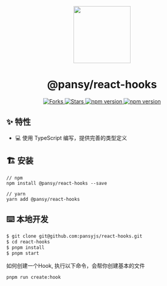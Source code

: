 <p align="center">
  <a href="https://react-hooks-chi.vercel.app">
    <img width="150" src="https://cdn.jsdelivr.net/gh/wangxingkang/pictures@latest/imgs/20210623172110.svg">
  </a>
</p>


<h1 align="center">@pansy/react-hooks</h1>

<p align="center">
  <a href="https://github.com/pansyjs/react-hooks/network">
    <img src="https://img.shields.io/github/forks/pansyjs/react-hooks.svg" alt="Forks">
  </a>
  <a href="https://github.com/pansyjs/react-hooks/stargazers">
    <img src="https://img.shields.io/github/stars/pansyjs/react-hooks.svg" alt="Stars">
  </a>
  <a href="https://www.npmjs.com/package/@pansy/react-hooks">
    <img src="https://img.shields.io/npm/v/@pansy/react-hooks.svg" alt="npm version">
  </a>
  <a href="https://packagephobia.com/result?p=@pansy/react-hooks">
    <img src="https://packagephobia.com/badge?p=@pansy/react-hooks" alt="npm version">
  </a>
</p>


## ✨ 特性

- 💻 使用 TypeScript 编写，提供完善的类型定义

## 🏗 安装

```
// npm
npm install @pansy/react-hooks --save

// yarn
yarn add @pansy/react-hooks
```

## ⌨️ 本地开发

```sh
$ git clone git@github.com:pansyjs/react-hooks.git
$ cd react-hooks
$ pnpm install
$ pnpm start
```

如何创建一个Hook, 执行以下命令，会帮你创建基本的文件

```sh
pnpm run create:hook
```

